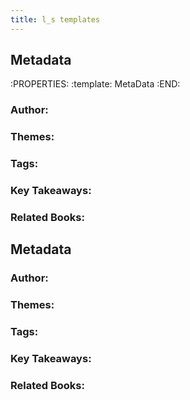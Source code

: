 ```yaml
---
title: l_s templates
---
```


## Metadata
:PROPERTIES:
:template: MetaData
:END:
### Author:
### Themes:
### Tags:
### Key Takeaways:
### Related Books:
## Metadata
### Author:
### Themes:
### Tags:
### Key Takeaways:
### Related Books:
